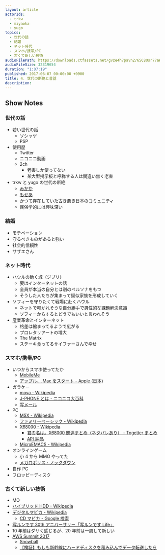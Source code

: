 ```yaml
---
layout: article
actorIds:
  - trkw
  - miyaoka
  - yugo
topics:
  - 世代の話
  - 結婚
  - ネット時代
  - スマホ/携帯/PC
  - 古くて新しい技術
audioFilePath: https://downloads.ctfassets.net/gvze4h7pavn2/65CBOsr77aWUyQgKE6ieaS/f05a26ad7567e4cf537588b0406932db/4.mp3
audioFileSize: 32319654
duration: "1:07:19"
published: 2017-06-07 00:00:00 +0900
title: 4. 世代の断絶と昔話
description:
---
```


## Show Notes

### 世代の話

* 若い世代の話
  * ソシャゲ
  * PSP
* 使用歴
  * Twitter
  * ニコニコ動画
  * 2ch
    * 老害しか使ってない
    * 某大型掲示板と呼称する人は間違い無く老害
* trkw と yugo の世代の断絶
  * [みかか](https://ja.wikipedia.org/wiki/%E3%81%BF%E3%81%8B%E3%81%8B)
  * [もせあ](http://dic.nicovideo.jp/a/mp3)
  * かつて存在していた古き悪き日本のコミュニティ
  * 民俗学的には興味深い

### 結婚

* モチベーション
* 守るべきものがあると強い
* 社会的信頼性
* サザエさん

### ネット時代

* ハウルの動く城（ジブリ）
  * 要はインターネットの話
  * 全員が本当の自分とは別のペルソナをもつ
  * そうした人たちが集まって疑似家族を形成していく
* ソフィーを守りたくて戦場に赴くハウル
  * ネットで叩かれそうな自分勝手で男性的な課題解決意識
  * ソフィーからするとどうでもいいと言われそう
* 産業革命とインターネット
  * 格差は縮まってるようで広がる
  * プロレタリアートの増大
  * The Matrix
  * ステーキ食ってるサイファーさんで幸せ

### スマホ/携帯/PC

* いつからスマホ使ってたか
  * [MobileMe](https://ja.wikipedia.org/wiki/MobileMe)
  * [アップル、.Mac をスタート - Apple (日本)](https://www.apple.com/jp/newsroom/2002/07/17Apple-Launches-Mac/)
* ガラケー
  * [mova - Wikipedia](https://ja.wikipedia.org/wiki/Mova)
  * [J-PHONE とは - ニコニコ大百科](http://dic.nicovideo.jp/a/j-phone)
  * [写メール](https://ja.wikipedia.org/wiki/%E5%86%99%E3%83%A1%E3%83%BC%E3%83%AB)
* PC
  * [MSX - Wikipedia](https://ja.wikipedia.org/wiki/MSX)
  * [ファミリーベーシック - Wikipedia](https://ja.wikipedia.org/wiki/%E3%83%95%E3%82%A1%E3%83%9F%E3%83%AA%E3%83%BC%E3%83%99%E3%83%BC%E3%82%B7%E3%83%83%E3%82%AF)
  * [X68000 - Wikipedia](https://ja.wikipedia.org/wiki/X68000)
    * [君の名は。X68000 関連まとめ（ネタバレあり） - Togetter まとめ](https://togetter.com/li/1018522)
    * [API 納品](http://tiqav.com/5He)
  * [MicroEMACS - Wikipedia](https://en.wikipedia.org/wiki/MicroEMACS)
* オンラインゲーム
  * 小 4 から MMO やってた
  * [メガロポリス・ノックダウン](http://comic-walker.com/contents/detail/KDCW_MF00000023010000_68/)
* 自作 PC
* フロッピーディスク

### 古くて新しい技術

* MO
* [ハイブリッド HDD - Wikipedia](https://ja.wikipedia.org/wiki/%E3%83%8F%E3%82%A4%E3%83%96%E3%83%AA%E3%83%83%E3%83%89HDD)
* [デジタルマビカ - Wikipedia](https://ja.wikipedia.org/wiki/%E3%83%87%E3%82%B8%E3%82%BF%E3%83%AB%E3%83%9E%E3%83%93%E3%82%AB)
  * [CD マビカ - Google 検索](https://www.google.co.jp/search?q=CD%E3%83%9E%E3%83%93%E3%82%AB&tbm=isch)
* [写ルンです 30th アニバーサリー「写ルンです Life」](http://fujifilm.jp/personal/filmandcamera/utsurundesu/promotion/lf30/anniv/history.html)
* 10 年前はダサく感じるが、20 年前は一周して新しい
* [AWS Summit 2017](http://www.awssummit.tokyo/)
  * [Snowball](https://techcrunch.com/2015/10/07/amazon-launches-snowball-a-rugged-storage-appliance-for-importing-data-to-aws-by-fedex/)
  * [【検証】もしも新幹線にハードディスクを積み込んでデータ転送したら](https://twitter.com/i/moments/838016251741888513)
